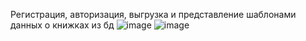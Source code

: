 Регистрация, авторизация, выгрузка и представление шаблонами данных о книжках из бд
![image](https://github.com/CoolCoolOne/audiobooks/assets/162994571/c471585e-bdb7-4ea1-aa9b-5c9f1d8148de)
![image](https://github.com/CoolCoolOne/audiobooks/assets/162994571/149756c4-1a8c-46d9-9aab-52fda3030176)
